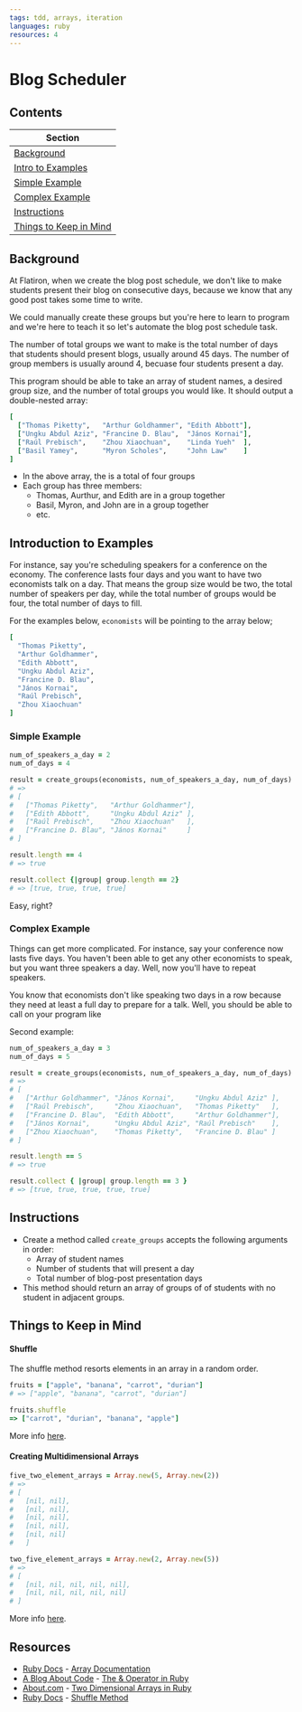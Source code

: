 ```yaml
---
tags: tdd, arrays, iteration
languages: ruby
resources: 4
---
```


# Blog Scheduler

## Contents

|Section                                          |
|-------------------------------------------------|
|[Background](#background)                        |
|[Intro to Examples](#introduction-to-examples)   |
|[Simple Example](#simple-example)                |
|[Complex Example](#complex-example)              |
|[Instructions](#instructions)                    |
|[Things to Keep in Mind](#things-to-keep-in-mind)|

## Background

At Flatiron, when we create the blog post schedule, we don't like to make students present their blog on consecutive days, because we know that any good post takes some time to write.

We could manually create these groups but you're here to learn to program and we're here to teach it so let's automate the blog post schedule task.

The number of total groups we want to make is the total number of days that students should present blogs, usually around 45 days. The number of group members is usually around 4, becuase four students present a day.

This program should be able to take an array of student names, a desired group size, and the number of total groups you would like. It should output a double-nested array:

```ruby
[
  ["Thomas Piketty",   "Arthur Goldhammer", "Edith Abbott"],
  ["Ungku Abdul Aziz", "Francine D. Blau",  "János Kornai"],
  ["Raúl Prebisch",    "Zhou Xiaochuan",    "Linda Yueh"  ],
  ["Basil Yamey",      "Myron Scholes",     "John Law"    ]
]

```

* In the above array, the is a total of four groups
* Each group has three members:
  * Thomas, Aurthur, and Edith are in a group together
  * Basil, Myron, and John are in a group together
  * etc.


## Introduction to Examples

For instance, say you're scheduling speakers for a conference on the economy. The conference lasts four days and you want to have two economists talk on a day. That means the group size would be two, the total number of speakers per day, while the total number of groups would be four, the total number of days to fill.

For the examples below, `economists` will be pointing to the array below;
```ruby
[
  "Thomas Piketty", 
  "Arthur Goldhammer", 
  "Edith Abbott",
  "Ungku Abdul Aziz",
  "Francine D. Blau",
  "János Kornai",
  "Raúl Prebisch",
  "Zhou Xiaochuan"
]
```

### Simple Example

```ruby
num_of_speakers_a_day = 2
num_of_days = 4

result = create_groups(economists, num_of_speakers_a_day, num_of_days)
# =>
# [
#   ["Thomas Piketty",   "Arthur Goldhammer"],
#   ["Edith Abbott",     "Ungku Abdul Aziz" ],
#   ["Raúl Prebisch",    "Zhou Xiaochuan"   ],
#   ["Francine D. Blau", "János Kornai"     ]
# ]

result.length == 4
# => true

result.collect {|group| group.length == 2}
# => [true, true, true, true]
```

Easy, right?

### Complex Example

Things can get more complicated. For instance, say your conference now lasts five days. You haven't been able to get any other economists to speak, but you want three speakers a day. Well, now you'll have to repeat speakers.

You know that economists don't like speaking two days in a row because they need at least a full day to prepare for a talk. Well, you should be able to call on your program like

Second example:

```ruby
num_of_speakers_a_day = 3
num_of_days = 5

result = create_groups(economists, num_of_speakers_a_day, num_of_days)
# =>
# [
#   ["Arthur Goldhammer", "János Kornai",     "Ungku Abdul Aziz" ], 
#   ["Raúl Prebisch",     "Zhou Xiaochuan",   "Thomas Piketty"   ], 
#   ["Francine D. Blau",  "Edith Abbott",     "Arthur Goldhammer"], 
#   ["János Kornai",      "Ungku Abdul Aziz", "Raúl Prebisch"    ], 
#   ["Zhou Xiaochuan",    "Thomas Piketty",   "Francine D. Blau" ]
# ]

result.length == 5
# => true

result.collect { |group| group.length == 3 }
# => [true, true, true, true, true]
```

## Instructions

* Create a method called `create_groups` accepts the following arguments in order:
  * Array of student names
  * Number of students that will present a day
  * Total number of blog-post presentation days
* This method should return an array of groups of of students with no student in adjacent groups.


## Things to Keep in Mind

#### Shuffle

The shuffle method resorts elements in an array in a random order.

```ruby
fruits = ["apple", "banana", "carrot", "durian"]
# => ["apple", "banana", "carrot", "durian"]

fruits.shuffle
=> ["carrot", "durian", "banana", "apple"]
```

More info [here](http://www.ruby-doc.org/core-2.1.3/Array.html#method-i-shuffle).

#### Creating Multidimensional Arrays

```ruby
five_two_element_arrays = Array.new(5, Array.new(2))
# => 
# [
#   [nil, nil],
#   [nil, nil],
#   [nil, nil],
#   [nil, nil],
#   [nil, nil]
#   ]

two_five_element_arrays = Array.new(2, Array.new(5))
# => 
# [
#   [nil, nil, nil, nil, nil], 
#   [nil, nil, nil, nil, nil]
# ]
```

More info [here](http://ruby.about.com/od/Writing-a-2048-Clone-in-Ruby/fl/Two-Dimensional-Arrays-in-Ruby.htm).

## Resources
* [Ruby Docs](http://www.ruby-doc.org/) - [Array Documentation](http://www.ruby-doc.org/core-2.1.1/Array.html)
* [A Blog About Code](http://ablogaboutcode.com/) - [The & Operator in Ruby](http://ablogaboutcode.com/2012/01/04/the-ampersand-operator-in-ruby/)
* [About.com](http://ruby.about.com/) - [Two Dimensional Arrays in Ruby](http://ruby.about.com/od/Writing-a-2048-Clone-in-Ruby/fl/Two-Dimensional-Arrays-in-Ruby.htm)
* [Ruby Docs](http://www.ruby-doc.org/) - [Shuffle Method](http://www.ruby-doc.org/core-2.1.3/Array.html#method-i-shuffle)
